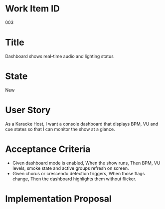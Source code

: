 # Work Item ID
003

# Title
Dashboard shows real-time audio and lighting status

# State
New

# User Story
As a Karaoke Host, I want a console dashboard that displays BPM, VU and cue states
so that I can monitor the show at a glance.

# Acceptance Criteria
- Given dashboard mode is enabled,
  When the show runs,
  Then BPM, VU levels, smoke state and active groups refresh on screen.
- Given chorus or crescendo detection triggers,
  When those flags change,
  Then the dashboard highlights them without flicker.

# Implementation Proposal



